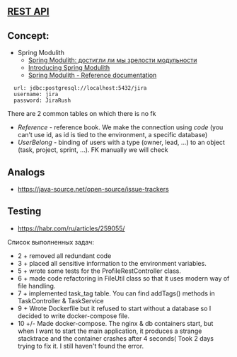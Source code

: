 ## [REST API](http://localhost:8080/doc)

## Concept:

- Spring Modulith
    - [Spring Modulith: достигли ли мы зрелости модульности](https://habr.com/ru/post/701984/)
    - [Introducing Spring Modulith](https://spring.io/blog/2022/10/21/introducing-spring-modulith)
    - [Spring Modulith - Reference documentation](https://docs.spring.io/spring-modulith/docs/current-SNAPSHOT/reference/html/)

```
  url: jdbc:postgresql://localhost:5432/jira
  username: jira
  password: JiraRush
```


There are 2 common tables on which there is no fk
- _Reference_ - reference book. We make the connection using _code_ (you can’t use id, as id is tied to the environment, a specific database)
- _UserBelong_ - binding of users with a type (owner, lead, ...) to an object (task, project, sprint, ...). FK manually we will
check

## Analogs

- https://java-source.net/open-source/issue-trackers

## Testing

- https://habr.com/ru/articles/259055/

Список выполненных задач:
- 2 + removed all redundant code
- 3 + placed all sensitive information to the environment variables. 
- 5 + wrote some tests for the ProfileRestController class.
- 6 + made code refactoring in FileUtil class so that it uses modern way of file handling.
- 7 + implemented task_tag table. You can find addTags() methods in TaskController & TaskService
- 9 + Wrote Dockerfile but it refused to start without a database so I decided to write docker-compose file. 
- 10 +/- Made docker-compose. The nginx & db containers start, but when I want to start the main application, it produces a strange stacktrace and the container crashes after 4 seconds(
  Took 2 days trying to fix it. I still haven't found the error.